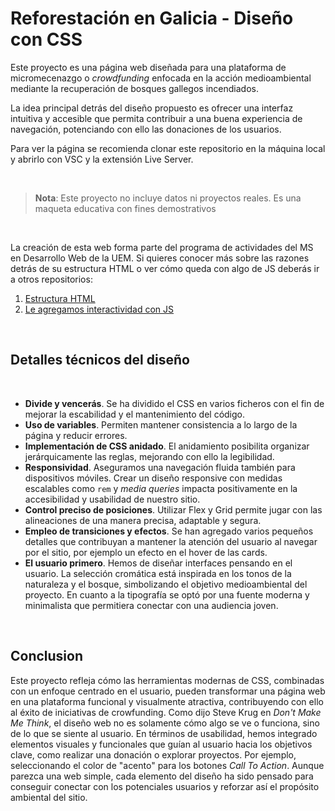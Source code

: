# Reforestación en Galicia - Diseño con CSS

Este proyecto es una página web diseñada para una plataforma de micromecenazgo o _crowdfunding_ enfocada en la acción medioambiental mediante la recuperación de bosques gallegos incendiados.

La idea principal detrás del diseño propuesto es ofrecer una interfaz intuitiva y accesible que permita contribuir a una buena experiencia de navegación, potenciando con ello las donaciones de los usuarios.

Para ver la página se recomienda clonar este repositorio en la máquina local y abrirlo con VSC y la extensión Live Server.

&nbsp;

> **Nota**: Este proyecto no incluye datos ni proyectos reales. Es una maqueta educativa con fines demostrativos

&nbsp;

La creación de esta web forma parte del programa de actividades del MS en Desarrollo Web de la UEM. Si quieres conocer más sobre las razones detrás de su estructura HTML o ver cómo queda con algo de JS deberás ir a otros repositorios:

1. [Estructura HTML](https://github.com/asm-dev/forest-funding-html)
2. [Le agregamos interactividad con JS](https://github.com/asm-dev/forest-funding-js)

&nbsp;

## Detalles técnicos del diseño

&nbsp;

- **Divide y vencerás**. Se ha dividido el CSS en varios ficheros con el fin de mejorar la escabilidad y el mantenimiento del código.
- **Uso de variables**. Permiten mantener consistencia a lo largo de la página y reducir errores.
- **Implementación de CSS anidado**. El anidamiento posibilita organizar jerárquicamente las reglas, mejorando con ello la legibilidad.
- **Responsividad**. Aseguramos una navegación fluida también para dispositivos móviles. Crear un diseño responsive con medidas escalables como `rem` y _media queries_ impacta positivamente en la accesibilidad y usabilidad de nuestro sitio.
- **Control preciso de posiciones**. Utilizar Flex y Grid permite jugar con las alineaciones de una manera precisa, adaptable y segura.
- **Empleo de transiciones y efectos**. Se han agregado varios pequeños detalles que contribuyan a mantener la atención del usuario al navegar por el sitio, por ejemplo un efecto en el hover de las cards.
- **El usuario primero**. Hemos de diseñar interfaces pensando en el usuario. La selección cromática está inspirada en los tonos de la naturaleza y el bosque, simbolizando el objetivo medioambiental del proyecto. En cuanto a la tipografía se optó por una fuente moderna y minimalista que permitiera conectar con una audiencia joven.

&nbsp;

## Conclusion

Este proyecto refleja cómo las herramientas modernas de CSS, combinadas con un enfoque centrado en el usuario, pueden transformar una página web en una plataforma funcional y visualmente atractiva, contribuyendo con ello al éxito de iniciativas de crowfunding. Como dijo Steve Krug en _Don't Make Me Think_, el diseño web no es solamente cómo algo se ve o funciona, sino de lo que se siente al usuario. En términos de usabilidad, hemos integrado elementos visuales y funcionales que guían al usuario hacia los objetivos clave, como realizar una donación o explorar proyectos. Por ejemplo, seleccionando el color de "acento" para los botones _Call To Action_. Aunque parezca una web simple, cada elemento del diseño ha sido pensado para conseguir conectar con los potenciales usuarios y reforzar así el propósito ambiental del sitio.
